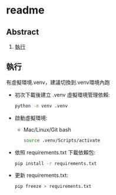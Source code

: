 # readme

## Abstract

1. [執行](#執行)

## 執行

有虛擬環境.venv，建議切換到.venv環境內跑

- 初次下載後建立 .venv 虛擬環境管理依賴:

    ```bash
    python -m venv .venv
    ```

- 啟動虛擬環境:

  - Mac/Linux/Git bash

    ```bash
    source .venv/Scripts/activate
    ```

- 依照 requirements.txt 下載依賴包:

    ```bash
    pip install -r requirements.txt
    ```

- 更新 requirements.txt:

    ```bash
    pip freeze > requirements.txt
    ```
